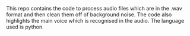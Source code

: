 This repo contains the code to process audio files which are in the .wav format and then clean them off of background noise.
The code also highlights the main voice which is recognised in the audio.
The language used is python.
